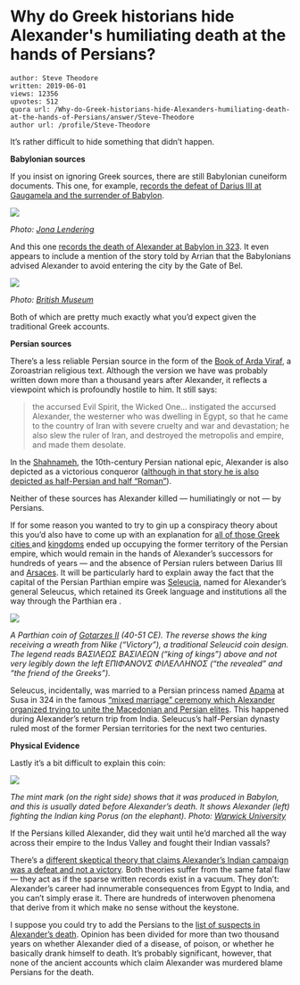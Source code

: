 # Why do Greek historians hide Alexander's humiliating death at the hands of Persians?

	author: Steve Theodore
	written: 2019-06-01
	views: 12356
	upvotes: 512
	quora url: /Why-do-Greek-historians-hide-Alexanders-humiliating-death-at-the-hands-of-Persians/answer/Steve-Theodore
	author url: /profile/Steve-Theodore


It’s rather difficult to hide something that didn’t happen.

__Babylonian sources__ 

If you insist on ignoring Greek sources, there are still Babylonian cuneiform documents. This one, for example, [records the defeat of Darius III at Gaugamela and the surrender of Babylon](https://www.livius.org/sources/content/oriental-varia/a-contemporary-account-of-the-battle-of-gaugamela/).

![](https://qph.fs.quoracdn.net/main-qimg-50541cc9638b0e2755f80b2571f8758f-c)

_Photo:_ _[Jona Lendering](https://www.livius.org/pictures/a/tablets/astronomical-diary-mentioning-gaugamela/)_ 

And this one [records the death of Alexander at Babylon in 323](https://www.livius.org/sources/content/oriental-varia/a-contemporary-account-of-the-death-of-alexander/). It even appears to include a mention of the story told by Arrian that the Babylonians advised Alexander to avoid entering the city by the Gate of Bel.

![](https://qph.fs.quoracdn.net/main-qimg-042dd8f607d389d4667f66be94337f13)

_Photo:_ _[British Museum](https://www.ancient.eu/image/4833/death-of-alexander-clay-tablet/)_ 

Both of which are pretty much exactly what you’d expect given the traditional Greek accounts.

__Persian sources__ 

There’s a less reliable Persian source in the form of the [Book of Arda Viraf](https://en.wikipedia.org/wiki/Book_of_Arda_Viraf), a Zoroastrian religious text. Although the version we have was probably written down more than a thousand years after Alexander, it reflects a viewpoint which is profoundly hostile to him. It still says:

> the accursed Evil Spirit, the Wicked One… instigated the accursed Alexander, the westerner who was dwelling in Egypt, so that he came to the country of Iran with severe cruelty and war and devastation; he also slew the ruler of Iran, and destroyed the metropolis and empire, and made them desolate.

In the [Shahnameh](https://en.wikipedia.org/wiki/Shahnameh), the 10th-century Persian national epic, Alexander is also depicted as a victorious conqueror ([although in that story he is also depicted as half-Persian and half “Roman”](https://www.quora.com/Is-there-evidence-that-Alexander-the-Great-was-not-European/answer/Steve-Theodore?ch=10&share=d3251956&srid=zLvM)).

Neither of these sources has Alexander killed — humiliatingly or not — by Persians.

If for some reason you wanted to try to gin up a conspiracy theory about this you’d also have to come up with an explanation for [all of those Greek cities ](https://www.quora.com/How-many-cities-named-Alexandria-did-Alexander-the-Great-found/answer/John-Bartram?ch=10&share=54f71ace&srid=zLvM)and [kingdoms](https://en.wikipedia.org/wiki/Seleucid_Empire) ended up occupying the former territory of the Persian empire, which would remain in the hands of Alexander’s successors for hundreds of years — and the absence of Persian rulers between Darius III and [Arsaces](https://en.wikipedia.org/wiki/Arsaces_I_of_Parthia). It will be particularly hard to explain away the fact that the capital of the Persian Parthian empire was [Seleucia](https://www.quora.com/What-happened-to-Seleucia-the-ancient-capital-city-of-the-Seleucids/answer/Steve-Theodore?ch=10&share=0d8cf88a&srid=zLvM), named for Alexander’s general Seleucus, which retained its Greek language and institutions all the way through the Parthian era .

![](https://qph.fs.quoracdn.net/main-qimg-e059a78848b3d2a9e73655f5eab58ffb)

_A Parthian coin of_ _[Gotarzes II](https://en.wikipedia.org/wiki/Gotarzes_II_of_Parthia)_ _(40-51 CE). The reverse shows the king receiving a wreath from Nike (“Victory”), a traditional Seleucid coin design. The legend reads BAΣIΛEΩΣ BAΣIΛEΩN (“king of kings”) above and not very legibly down the left EΠIΦANOVΣ ΦIΛEΛΛHNOΣ (“the revealed” and “the friend of the Greeks”)._ 

Seleucus, incidentally, was married to a Persian princess named [Apama](https://en.wikipedia.org/wiki/Apama) at Susa in 324 in the famous [“mixed marriage” ceremony which Alexander organized trying to unite the Macedonian and Persian elites](https://www.livius.org/sources/content/arrian/anabasis/the-weddings-in-susa/). This happened during Alexander’s return trip from India. Seleucus’s half-Persian dynasty ruled most of the former Persian territories for the next two centuries.

__Physical Evidence__ 

Lastly it’s a bit difficult to explain this coin:

![](https://qph.fs.quoracdn.net/main-qimg-baa7bc774b11d0816dabdaa6983dedc2)

_The mint mark (on the right side) shows that it was produced in Babylon, and this is usually dated before Alexander’s death. It shows Alexander (left) fighting the Indian king Porus (on the elephant). Photo:_ _[Warwick University](https://blogs.warwick.ac.uk/numismatics/entry/the_porus_medallion/)_ 

If the Persians killed Alexander, did they wait until he’d marched all the way across their empire to the Indus Valley and fought their Indian vassals?

There’s a [different skeptical theory that claims Alexander’s Indian campaign was a defeat and not a victory](https://www.quora.com/What-is-your-opinion-about-the-theory-of-Marshall-Zhukov-that-Alexander-had-been-defeated-in-India/answer/Steve-Theodore?ch=10&share=8862e226&srid=zLvM). Both theories suffer from the same fatal flaw — they act as if the sparse written records exist in a vacuum. They don’t: Alexander’s career had innumerable consequences from Egypt to India, and you can’t simply erase it. There are hundreds of interwoven phenomena that derive from it which make no sense without the keystone.

I suppose you could try to add the Persians to the [list of suspects in Alexander’s death](https://www.quora.com/Was-Aristotle-responsible-for-the-death-of-Alexander-the-Great-given-that-Aristotle-was-furious-with-Alexander-for-killing-Callisthenes-Aristotles-nephew/answer/Steve-Theodore?ch=10&share=1a58753d&srid=zLvM). Opinion has been divided for more than two thousand years on whether Alexander died of a disease, of poison, or whether he basically drank himself to death. It’s probably significant, however, that none of the ancient accounts which claim Alexander was murdered blame Persians for the death.

